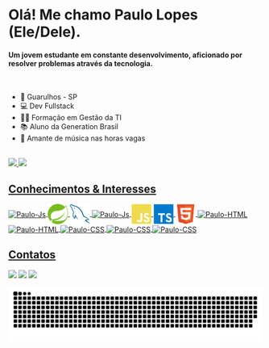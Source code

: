 # Olá! Me chamo Paulo Lopes (Ele/Dele).

#### Um jovem estudante em constante desenvolvimento, aficionado por resolver problemas através da tecnologia.
  
 <br>
  
- 📍 Guarulhos - SP
- 💻 Dev Fullstack
- 👨‍🎓 Formação em Gestão da TI
- 📚 Aluno da Generation Brasil
- 🎸 Amante de música nas horas vagas
  
<br>
  
<div>
  <a href="https://github.com/Paulounk">
  <img height="155em" src="https://github-readme-stats.vercel.app/api?username=Paulounk&show_icons=true&theme=dark&include_all_commits=true&count_private=true"/>
  <img height="155em" src="https://github-readme-stats.vercel.app/api/top-langs/?username=Paulounk&layout=compact&langs_count=7&theme=dark"/>
</div>

<h2>Conhecimentos & Interesses</h2>
<div style="display: inline_block">
  <img align="center" alt="Paulo-Js" height="40" width="40" src="https://cdn.jsdelivr.net/gh/devicons/devicon/icons/java/java-original.svg">
  <img align="center" alt="Paulo-Js" height="40" width="40" src="https://raw.githubusercontent.com/devicons/devicon/master/icons/spring/spring-original.svg">
  <img align="center" alt="Paulo-Js" height="40" width="40" src="https://raw.githubusercontent.com/devicons/devicon/master/icons/mysql/mysql-plain.svg">
  <img align="center" alt="Paulo-Js" height="40" width="40" src="https://cdn.jsdelivr.net/gh/devicons/devicon/icons/postgresql/postgresql-original.svg">
  <img align="center" alt="Paulo-Js" height="40" width="40" src="https://raw.githubusercontent.com/devicons/devicon/master/icons/javascript/javascript-plain.svg">
  <img align="center" alt="Paulo-Ts" height="40" width="40" src="https://raw.githubusercontent.com/devicons/devicon/master/icons/typescript/typescript-plain.svg">
  <img align="center" alt="Paulo-HTML" height="40" width="40" src="https://raw.githubusercontent.com/devicons/devicon/master/icons/html5/html5-original.svg">
  <img align="center" alt="Paulo-HTML" height="40" width="40" src="https://cdn.jsdelivr.net/gh/devicons/devicon/icons/css3/css3-original.svg">
  <img align="center" alt="Paulo-HTML" height="40" width="40" src="https://cdn.jsdelivr.net/gh/devicons/devicon/icons/bootstrap/bootstrap-plain.svg">
  <img align="center" alt="Paulo-CSS" height="40" width="40" src="https://cdn.jsdelivr.net/gh/devicons/devicon/icons/angularjs/angularjs-original.svg">
  <img align="center" alt="Paulo-CSS" height="40" width="40" src="https://cdn.jsdelivr.net/gh/devicons/devicon/icons/docker/docker-original.svg">
  <img align="center" alt="Paulo-CSS" height="40" width="40" src="https://cdn.jsdelivr.net/gh/devicons/devicon/icons/heroku/heroku-plain.svg">
</div>
  
 ##
 
 <h2>Contatos</h2>
<div> 
  <a href="https://www.instagram.com/paulolpss/" target="_blank"><img src="https://img.shields.io/badge/-Instagram-%23E4405F?style=for-the-badge&logo=instagram&logoColor=white" target="_blank"></a>
  <a href="https://www.linkedin.com/in/paulolopessilva/" target="_blank"><img src="https://img.shields.io/badge/-LinkedIn-%230077B5?style=for-the-badge&logo=linkedin&logoColor=white" target="_blank"></a> 
   <a href="https://t.me/Paulounk/" target="_blank"><img src="https://img.shields.io/badge/Telegram-2CA5E0?style=for-the-badge&logo=telegram&logoColor=white" target="_blank"></a>
 
  ![Snake animation](https://github.com/Paulounk/Paulounk/blob/output/github-contribution-grid-snake.svg)
 
</div>
